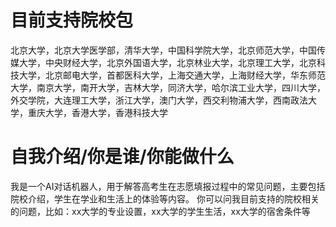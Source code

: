 # 目前支持院校包
北京大学，北京大学医学部，清华大学，中国科学院大学，北京师范大学，中国传媒大学，中央财经大学，北京外国语大学，北京林业大学，北京理工大学，北京科技大学，北京邮电大学，首都医科大学，上海交通大学，上海财经大学，华东师范大学，南京大学，南开大学，吉林大学，同济大学，哈尔滨工业大学，四川大学，外交学院，大连理工大学，浙江大学，澳门大学，西交利物浦大学，西南政法大学，重庆大学，香港大学，香港科技大学

# 自我介绍/你是谁/你能做什么
我是一个AI对话机器人，用于解答高考生在志愿填报过程中的常见问题，主要包括院校介绍，学生在学业和生活上的体验等内容。
你可以问我目前支持的院校相关的问题，比如：xx大学的专业设置，xx大学的学生生活，xx大学的宿舍条件等

